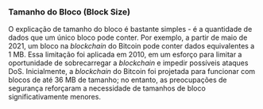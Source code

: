 ### Tamanho do Bloco (Block Size)

O explicação de tamanho do bloco é bastante simples - é a quantidade de dados que um único bloco pode conter. Por exemplo, a partir de maio de 2021, um bloco na _blockchain_ do Bitcoin pode conter dados equivalentes a 1 MB. Essa limitação foi aplicada em 2010, em um esforço para limitar a oportunidade de sobrecarregar a _blockchain_ e impedir possíveis ataques DoS. Inicialmente, a _blockchain_ do Bitcoin foi projetada para funcionar com blocos de até 36 MB de tamanho; no entanto, as preocupações de segurança reforçaram a necessidade de tamanhos de bloco significativamente menores.
